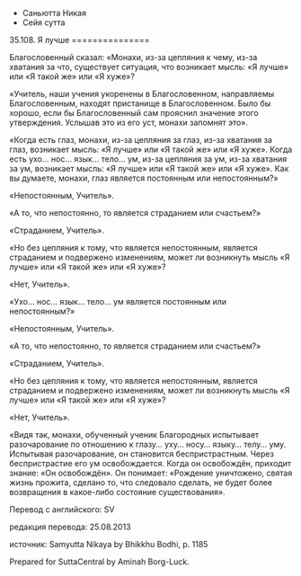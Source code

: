 









* Саньютта Никая
* Сейя сутта


35\.108\. Я лучше
\=\=\=\=\=\=\=\=\=\=\=\=\=\=\=



Благословенный сказал: «Монахи, из\-за цепляния к чему, из\-за хватания за что, существует ситуация, что возникает мысль: «Я лучше» или «Я такой же» или «Я хуже»?


«Учитель, наши учения укоренены в Благословенном, направляемы Благословенным, находят пристанище в Благословенном\. Было бы хорошо, если бы Благословенный сам прояснил значение этого утверждения\. Услышав это из его уст, монахи запомнят это»\.


«Когда есть глаз, монахи, из\-за цепляния за глаз, из\-за хватания за глаз, возникает мысль: «Я лучше» или «Я такой же» или «Я хуже»\. Когда есть ухо… нос… язык… тело… ум, из\-за цепляния за ум, из\-за хватания за ум, возникает мысль: «Я лучше» или «Я такой же» или «Я хуже»\. Как вы думаете, монахи, глаз является постоянным или непостоянным?»


«Непостоянным, Учитель»\.


«А то, что непостоянно, то является страданием или счастьем?»


«Страданием, Учитель»\.


«Но без цепляния к тому, что является непостоянным, является страданием и подвержено изменениям, может ли возникнуть мысль «Я лучше» или «Я такой же» или «Я хуже»?


«Нет, Учитель»\.


«Ухо… нос… язык… тело… ум является постоянным или непостоянным?»


«Непостоянным, Учитель»\.


«А то, что непостоянно, то является страданием или счастьем?»


«Страданием, Учитель»\.


«Но без цепляния к тому, что является непостоянным, является страданием и подвержено изменениям, может ли возникнуть мысль «Я лучше» или «Я такой же» или «Я хуже»?


«Нет, Учитель»\.


«Видя так, монахи, обученный ученик Благородных испытывает разочарование по отношению к глазу… уху… носу… языку… телу… уму\. Испытывая разочарование, он становится беспристрастным\. Через беспристрастие его ум освобождается\. Когда он освобождён, приходит знание: «Он освобождён»\. Он понимает: «Рождение уничтожено, святая жизнь прожита, сделано то, что следовало сделать, не будет более возвращения в какое\-либо состояние существования»\.



Перевод с английского: SV


редакция перевода: 25\.08\.2013


источник: Samyutta Nikaya by Bhikkhu Bodhi, p\. 1185


Prepared for SuttaCentral by Aminah Borg\-Luck\.






